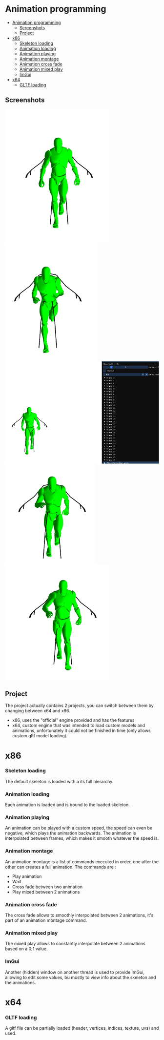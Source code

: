 # Animation programming

- [Animation programming](#animation-programming)
  - [Screenshots](#screenshots)
  - [Project](#project)
- [x86](#x86)
    - [Skeleton loading](#skeleton-loading)
    - [Animation loading](#animation-loading)
    - [Animation playing](#animation-playing)
    - [Animation montage](#animation-montage)
    - [Animation cross fade](#animation-cross-fade)
    - [Animation mixed play](#animation-mixed-play)
    - [ImGui](#imgui)
- [x64](#x64)
    - [GLTF loading](#gltf-loading)

## Screenshots

![walking](Screens/1.png)
![walking](Screens/2.png)
![walking](Screens/3.png)
![running](Screens/4.png)
![running](Screens/5.png)

## Project

The project actually contains 2 projects, you can switch between them by changing between x64 and x86.
- x86, uses the "official" engine provided and has the features
- x64, custom engine that was intended to load custom models and animations, unfortunately it could not be finished in time (only allows custom gltf model loading).

# x86

### Skeleton loading
The default skeleton is loaded with a its full hierarchy.

### Animation loading
Each animation is loaded and is bound to the loaded skeleton.

### Animation playing
An animation can be played with a custom speed, the speed can even be negative, which plays the animation backwards.
The animation is interpolated between frames, which makes it smooth whatever the speed is.

### Animation montage
An animation montage is a list of commands executed in order, one after the other can creates a full animation.
The commands are :
- Play animation
- Wait
- Cross fade between two animation
- Play mixed between 2 animations

### Animation cross fade
The cross fade allows to smoothly interpolated between 2 animations, it's part of an animation montage command.

### Animation mixed play
The mixed play allows to constantly interpolate between 2 animations based on a 0;1 value.

### ImGui
Another (hidden) window on another thread is used to provide ImGui, allowing to edit some values, bu mostly to view info about the skeleton and the animations.

# x64

### GLTF loading
A gltf file can be partially loaded (header, vertices, indices, texture, uvs) and used.
